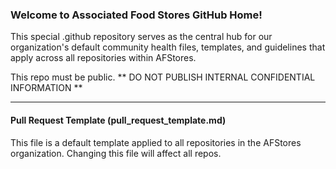 ### Welcome to Associated Food Stores GitHub Home!

This special .github repository serves as the central hub for our organization's default community health files, 
templates, and guidelines that apply across all repositories within AFStores.

This repo must be public. ** DO NOT PUBLISH INTERNAL CONFIDENTIAL INFORMATION **

---
#### Pull Request Template (pull_request_template.md)

This file is a default template applied to all repositories in the AFStores organization. Changing this file
will affect all repos.
